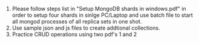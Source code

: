 1. Please follow steps list in "Setup MongoDB shards in windows.pdf" in order to setup four shards in sinlge PC/Laptop
   and use batch file to start all mongod processes of all replica sets in one shot.
2. Use sample json and js files to create addtional collections.
3. Practice CRUD operations using two pdf's 1 and 2
